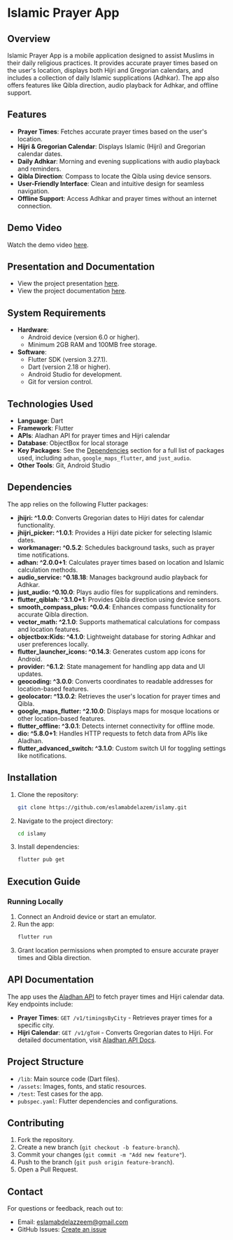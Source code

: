 # Islamic Prayer App

## Overview
Islamic Prayer App is a mobile application designed to assist Muslims in their daily religious practices. It provides accurate prayer times based on the user's location, displays both Hijri and Gregorian calendars, and includes a collection of daily Islamic supplications (Adhkar). The app also offers features like Qibla direction, audio playback for Adhkar, and offline support.

## Features
- **Prayer Times**: Fetches accurate prayer times based on the user's location.
- **Hijri & Gregorian Calendar**: Displays Islamic (Hijri) and Gregorian calendar dates.
- **Daily Adhkar**: Morning and evening supplications with audio playback and reminders.
- **Qibla Direction**: Compass to locate the Qibla using device sensors.
- **User-Friendly Interface**: Clean and intuitive design for seamless navigation.
- **Offline Support**: Access Adhkar and prayer times without an internet connection.

## Demo Video
Watch the demo video [here](https://drive.google.com/file/d/12aw6j0B8-cGRLTYF7th02EYZW5id99E7/preview).

## Presentation and Documentation
- View the project presentation [here](https://github.com/eslamabdelazem/islamy/blob/master/docs/presentation.pdf).
- View the project documentation [here](https://github.com/eslamabdelazem/islamy/blob/master/docs/documentation.pdf).

## System Requirements
- **Hardware**:
  - Android device (version 6.0 or higher).
  - Minimum 2GB RAM and 100MB free storage.
- **Software**:
  - Flutter SDK (version 3.27.1).
  - Dart (version 2.18 or higher).
  - Android Studio for development.
  - Git for version control.

## Technologies Used
- **Language**: Dart
- **Framework**: Flutter
- **APIs**: Aladhan API for prayer times and Hijri calendar
- **Database**: ObjectBox for local storage
- **Key Packages**: See the [Dependencies](#dependencies) section for a full list of packages used, including `adhan`, `google_maps_flutter`, and `just_audio`.
- **Other Tools**: Git, Android Studio

## Dependencies
The app relies on the following Flutter packages:
- **jhijri: ^1.0.0**: Converts Gregorian dates to Hijri dates for calendar functionality.
- **jhijri_picker: ^1.0.1**: Provides a Hijri date picker for selecting Islamic dates.
- **workmanager: ^0.5.2**: Schedules background tasks, such as prayer time notifications.
- **adhan: ^2.0.0+1**: Calculates prayer times based on location and Islamic calculation methods.
- **audio_service: ^0.18.18**: Manages background audio playback for Adhkar.
- **just_audio: ^0.10.0**: Plays audio files for supplications and reminders.
- **flutter_qiblah: ^3.1.0+1**: Provides Qibla direction using device sensors.
- **smooth_compass_plus: ^0.0.4**: Enhances compass functionality for accurate Qibla direction.
- **vector_math: ^2.1.0**: Supports mathematical calculations for compass and location features.
- **objectbox:Kids: ^4.1.0**: Lightweight database for storing Adhkar and user preferences locally.
- **flutter_launcher_icons: ^0.14.3**: Generates custom app icons for Android.
- **provider: ^6.1.2**: State management for handling app data and UI updates.
- **geocoding: ^3.0.0**: Converts coordinates to readable addresses for location-based features.
- **geolocator: ^13.0.2**: Retrieves the user's location for prayer times and Qibla.
- **google_maps_flutter: ^2.10.0**: Displays maps for mosque locations or other location-based features.
- **flutter_offline: ^3.0.1**: Detects internet connectivity for offline mode.
- **dio: ^5.8.0+1**: Handles HTTP requests to fetch data from APIs like Aladhan.
- **flutter_advanced_switch: ^3.1.0**: Custom switch UI for toggling settings like notifications.

## Installation
1. Clone the repository:
   ```bash
   git clone https://github.com/eslamabdelazem/islamy.git
   ```
2. Navigate to the project directory:
   ```bash
   cd islamy
   ```
3. Install dependencies:
   ```bash
   flutter pub get
   ```

## Execution Guide
### Running Locally
1. Connect an Android device or start an emulator.
2. Run the app:
   ```bash
   flutter run
   ```
3. Grant location permissions when prompted to ensure accurate prayer times and Qibla direction.

## API Documentation
The app uses the [Aladhan API](http://api.aladhan.com/) to fetch prayer times and Hijri calendar data. Key endpoints include:
- **Prayer Times**: `GET /v1/timingsByCity` - Retrieves prayer times for a specific city.
- **Hijri Calendar**: `GET /v1/gToH` - Converts Gregorian dates to Hijri.
For detailed documentation, visit [Aladhan API Docs](http://api.aladhan.com/).


## Project Structure
- `/lib`: Main source code (Dart files).
- `/assets`: Images, fonts, and static resources.
- `/test`: Test cases for the app.
- `pubspec.yaml`: Flutter dependencies and configurations.

## Contributing
1. Fork the repository.
2. Create a new branch (`git checkout -b feature-branch`).
3. Commit your changes (`git commit -m "Add new feature"`).
4. Push to the branch (`git push origin feature-branch`).
5. Open a Pull Request.

## Contact
For questions or feedback, reach out to:
- Email: eslamabdelazzeem@gmail.com
- GitHub Issues: [Create an issue](https://github.com/eslamabdelazem/islamy/issues)
